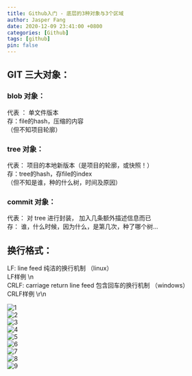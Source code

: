 ```yaml
---
title: Github入门 - 底层的3种对象与3个区域
author: Jasper Fang
date: 2020-12-09 23:41:00 +0800
categories: [Github]
tags: [github]
pin: false
---
```



## GIT 三大对象：
### blob 对象：      
代表 ： 单文件版本   
存：file的hash，压缩的内容   
（但不知项目轮廓）  
### tree 对象：        
代表： 项目的本地新版本（是项目的轮廓，或快照！）    
存：tree的hash，存file的index    
（但不知是谁，种的什么树，时间及原因）  
### commit 对象：   
代表： 对 tree 进行封装， 加入几条额外描述信息而已  
存：   谁，什么时候，因为什么，是第几次，种了哪个树...  


## 换行格式：  
LF:  line feed    纯洁的换行机制 （linux）  
LF样例    \n  
CRLF: carriage return line feed 包含回车的换行机制 （windows）  
CRLF样例   \r\n  

![1](../assets/img/postimage/1.png)  
![2](../assets/img/postimage/2.png)  
![3](../assets/img/postimage/3.png)  
![4](../assets/img/postimage/4.png)  
![5](../assets/img/postimage/5.png)  
![6](../assets/img/postimage/6.png)  
![7](../assets/img/postimage/7.png)  
![8](../assets/img/postimage/8.png)  
![9](../assets/img/postimage/9.png)  